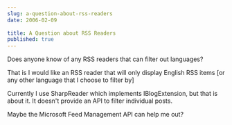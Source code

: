 ```yaml
---
slug: a-question-about-rss-readers
date: 2006-02-09
 
title: A Question about RSS Readers
published: true
---
```

Does anyone know of any RSS readers that can filter out languages?<p />That is I would like an RSS reader that will only display English RSS items [or any other language that I choose to filter by]<p />Currently I use SharpReader which implements IBlogExtension, but that is about it.  It doesn't provide an API to filter individual posts.<p />Maybe the Microsoft Feed Management API can help me out?<p />

